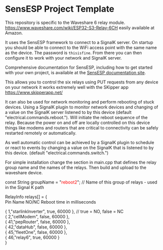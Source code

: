 # SensESP Project Template

This repository is specific to the Waveshare 6 relay module.
https://www.waveshare.com/wiki/ESP32-S3-Relay-6CH easily available at Amazon.

It uses the SensESP framework to connect to a SignalK server.
On startup you should be able to connect to
the WiFi access point with the same name as the device. The password is `thisisfine`. From there you can then configure it to work with your network and SignalK server.

Comprehensive documentation for SensESP, including how to get started with your own project, is available at the [SensESP documentation site](https://signalk.org/SensESP/).

This allows you to control the six relays using PUT requests from any device on your network it works extremely well with the SKipper app https://www.skipperapp.net/

It can also be used for network monitoring and perform rebooting of stuck devices. Using a SignalK plugin to monitor network devices and changing of a value on the SignalK server listened to by this device (default "electrical.commands.reboot.<deviceName>"). Will initiate the reboot sequence of the relay. Because the power on and off are locally controlled on this device things like modems and routers that are critical to connectivity can be safely restarted remotely or automatically.

As well automatic control can be achieved by a SignalK plugin to schedule or react to events by changing a value on the SignalK that is listened to by this device. (default "electrical.commands.switch.<deviceName>")

For simple installation change the section in main.cpp that defines the relay group name and the names of the relays. Then build and upload to the waveshare device.

const String groupName = "<span style="color: red;">reboot2</span>"; // Name of this group of relays - used in the Signal K path

RelayInfo relays[] = {  
 Pin Name NO/NC Reboot time in milliseconds

{ 1,"starlinkInverter", true, 60000 }, // true = NO, false = NC  
{ 2,"cellModem", false, 60000 },  
{ 41,"pepRouter", false, 60000 },  
{ 42,"dataHub", false, 60000 },  
{ 45,"fleetOne", false, 60000 },  
{ 46,"relay6", true, 60000 }  
}

